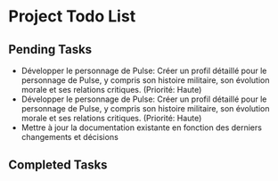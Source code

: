# Project Todo List

## Pending Tasks
- Développer le personnage de Pulse: Créer un profil détaillé pour le personnage de Pulse, y compris son histoire militaire, son évolution morale et ses relations critiques. (Priorité: Haute)
- Développer le personnage de Pulse: Créer un profil détaillé pour le personnage de Pulse, y compris son histoire militaire, son évolution morale et ses relations critiques. (Priorité: Haute)
- Mettre à jour la documentation existante en fonction des derniers changements et décisions

## Completed Tasks
